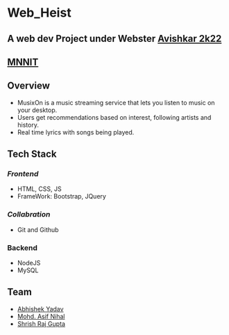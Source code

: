 # Web_Heist
## A web dev Project under Webster [Avishkar 2k22]() 
## [MNNIT](http://www.mnnit.ac.in/)
## Overview
- MusixOn is a music streaming service that lets you listen to music on your desktop.
- Users get recommendations based on interest, following artists and history.
- Real time lyrics with songs being played.

## Tech Stack 

### _Frontend_
- HTML, CSS, JS
- FrameWork: Bootstrap, JQuery
### _Collabration_
 - Git and Github
### Backend
- NodeJS
- MySQL

## Team
- [Abhishek Yadav](https://github.com/AbhishekYMNNIT)
- [Mohd. Asif Nihal](https://github.com/Nihalasif08)
- [Shrish Raj Gupta](https://github.com/ShrishRajGupta)

